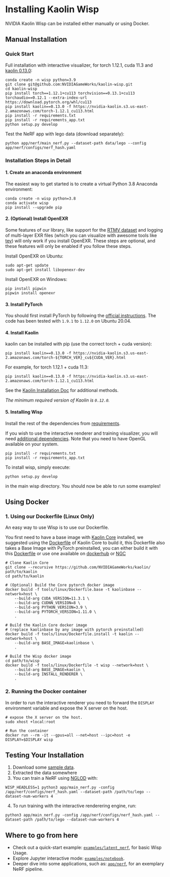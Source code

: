 # Installing Kaolin Wisp

NVIDIA Kaolin Wisp can be installed either manually or using Docker.

## Manual Installation

### Quick Start
Full installation with interactive visualizer, for torch 1.12.1, cuda 11.3 and [kaolin 0.13.0](https://github.com/NVIDIAGameWorks/kaolin):
```
conda create -n wisp python=3.9
git clone git@github.com:NVIDIAGameWorks/kaolin-wisp.git
cd kaolin-wisp
pip install torch==1.12.1+cu113 torchvision==0.13.1+cu113 torchaudio==0.12.1 --extra-index-url https://download.pytorch.org/whl/cu113
pip install kaolin==0.13.0 -f https://nvidia-kaolin.s3.us-east-2.amazonaws.com/torch-1.12.1_cu113.html
pip install -r requirements.txt
pip install -r requirements_app.txt
python setup.py develop
```
Test the NeRF app with lego data (download separately):
``` 
python app/nerf/main_nerf.py --dataset-path data/lego --config app/nerf/configs/nerf_hash.yaml
```

### Installation Steps in Detail

#### 1. Create an anaconda environment

The easiest way to get started is to create a virtual Python 3.8 Anaconda environment:
```
conda create -n wisp python=3.8
conda activate wisp
pip install --upgrade pip
```

#### 2. (Optional) Install OpenEXR

Some features of our library, like support for the [RTMV dataset](http://www.cs.umd.edu/~mmeshry/projects/rtmv/) 
and logging of multi-layer EXR files (which you can visualize with
awesome tools like [tev](https://github.com/Tom94/tev)) will only work if you install OpenEXR.
These steps are optional, and these features will only be enabled if you follow these steps.

Install OpenEXR on Ubuntu:

```
sudo apt-get update
sudo apt-get install libopenexr-dev 
```

Install OpenEXR on Windows:

```
pip install pipwin
pipwin install openexr
```

#### 3. Install PyTorch

You should first install PyTorch by following the [official instructions](https://pytorch.org/). The code has been tested with `1.9.1` to `1.12.0` on Ubuntu 20.04. 

#### 4. Install Kaolin

kaolin can be installed with pip (use the correct torch + cuda version):
```
pip install kaolin==0.13.0 -f https://nvidia-kaolin.s3.us-east-2.amazonaws.com/torch-${TORCH_VER}_cu${CUDA_VER}.html
```

For example, for torch 1.12.1 + cuda 11.3:
```
pip install kaolin==0.13.0 -f https://nvidia-kaolin.s3.us-east-2.amazonaws.com/torch-1.12.1_cu113.html
```

See the [Kaolin Installation Doc](https://kaolin.readthedocs.io/en/latest/notes/installation.html) for additional methods.

_The minimum required version of Kaolin is `0.12.0`._  

#### 5. Installing Wisp

Install the rest of the dependencies from [requirements](https://github.com/NVIDIAGameWorks/kaolin-wisp/blob/main/requirements.txt).

If you wish to use the interactive renderer and training visualizer, you will need [additional dependencies](https://github.com/NVIDIAGameWorks/kaolin-wisp/blob/main/requirements_app.txt).
Note that you need to have OpenGL available on your system.

```
pip install -r requirements.txt
pip install -r requirements_app.txt
```

To install wisp, simply execute:
```
python setup.py develop
```
in the main wisp directory. You should now be able to run some examples!

## Using Docker

### 1. Using our Dockerfile (Linux Only)

An easy way to use Wisp is to use our Dockerfile.

You first need to have a base image with [Kaolin Core](https://github.com/NVIDIAGameWorks/kaolin) installed,
we suggested using the [Dockerfile](https://github.com/NVIDIAGameWorks/kaolin/blob/master/tools/linux/Dockerfile.install) of Kaolin Core to build it,
this Dockerfile also takes a Base Image with PyTorch preinstalled, you can either build it with this [Dockerfile](https://github.com/NVIDIAGameWorks/kaolin/blob/master/tools/linux/Dockerfile.base)
or use one available on [dockerhub](https://hub.docker.com/r/pytorch/pytorch) or [NGC](https://catalog.ngc.nvidia.com/orgs/nvidia/containers/pytorch)

```
# Clone Kaolin Core
git clone --recursive https://github.com/NVIDIAGameWorks/kaolin/ path/to/kaolin
cd path/to/kaolin

# (Optional) Build the Core pytorch docker image
docker build -f tools/linux/Dockerfile.base -t kaolinbase --network=host \
    --build-arg CUDA_VERSION=11.3.1 \
    --build-arg CUDNN_VERSION=8 \
    --build-arg PYTHON_VERSION=3.9 \
    --build-arg PYTORCH_VERSION=1.11.0 \
    .

# Build the Kaolin Core docker image
# (replace kaolinbase by any image with pytorch preinstalled)
docker build -f tools/linux/Dockerfile.install -t kaolin --network=host \
    --build-arg BASE_IMAGE=kaolinbase \
    .

# Build the Wisp docker image
cd path/to/wisp
docker build -f tools/linux/Dockerfile -t wisp --network=host \
    --build-arg BASE_IMAGE=kaolin \
    --build-arg INSTALL_RENDERER \
    .
```

### 2. Running the Docker container
In order to run the interactive renderer you need to forward the ``DISPLAY`` environment variable
and expose the X server on the host.

```
# expose the X server on the host.
sudo xhost +local:root

# Run the container
docker run --rm -it --gpus=all --net=host --ipc=host -e DISPLAY=$DISPLAY wisp
```

## Testing Your Installation

1. Download some [sample data](https://drive.google.com/file/d/18hY0DpX2bK-q9iY_cog5Q0ZI7YEjephE/view?usp=sharing).
2. Extracted the data somewhere
3. You can train a NeRF using [NGLOD](https://nv-tlabs.github.io/nglod/) with:
```
WISP_HEADLESS=1 python3 app/main_nerf.py -config /app/nerf/configs/nerf_hash.yaml --dataset-path /path/to/lego --dataset-num-workers 4

```

4. To run training with the interactive renderering engine, run:
```
python3 app/main_nerf.py -config /app/nerf/configs/nerf_hash.yaml --dataset-path /path/to/lego --dataset-num-workers 4
```


## Where to go from here

* Check out a quick-start example: [`examples/latent_nerf`](https://github.com/NVIDIAGameWorks/kaolin-wisp/tree/main/examples/latent_nerf), for basic Wisp Usage.
* Explore Jupyter interactive mode: [`examples/notebook`](https://github.com/NVIDIAGameWorks/kaolin-wisp/tree/main/examples/notebook).
* Deeper dive into some applications, such as: [`app/nerf`](https://github.com/NVIDIAGameWorks/kaolin-wisp/tree/main/app/nerf), for an exemplary NeRF pipeline.
